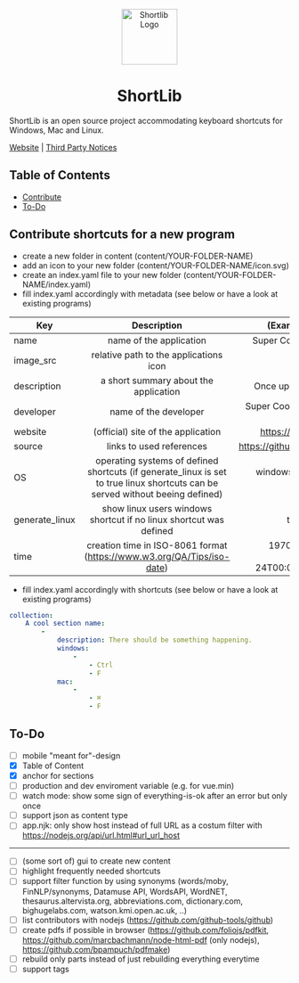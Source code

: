 <p align="center">
    <a href="https://www.shortlib.com"target="_blank">
        <img width="100" src="https://www.shortlib.com/static/logo/logo.svg" alt="Shortlib Logo">
    </a>
</p>

<h1 align="center">ShortLib</h1>

ShortLib is an open source project accommodating keyboard shortcuts for Windows, Mac and Linux. 

[Website](https://www.shortlib.com) |
[Third Party Notices](ThirdPartyNotices.txt) 

## Table of Contents

* [Contribute](#contribute)
* [To-Do](#to-do)

## Contribute shortcuts for a new program

- create a new folder in content (content/YOUR-FOLDER-NAME)
- add an icon to your new folder (content/YOUR-FOLDER-NAME/icon.svg)
- create an index.yaml file to your new folder (content/YOUR-FOLDER-NAME/index.yaml)
- fill index.yaml accordingly with metadata (see below or have a look at existing programs)

| Key            | Description                                     | (Example) value                        | 
| -------------- |:-----------------------------------------------:| --------------------------------------:|
| name           | name of the application                         | Super Cool Program                     |
| image_src      | relative path to the applications icon          | icon.svg                               |
| description    | a short summary about the application           | Once upon a time ...                   |
| developer      | name of the developer                           | Super Cool Developer LLC               | 
| website        | (official) site of the application              | https://github.com                     |
| source         | links to used references                        | https://github.com/fr0tt               |
| OS             | operating systems of defined shortcuts (if generate_linux is set to true linux shortcuts can be served without beeing defined)                                            | windows or linux or mac                |
| generate_linux | show linux users windows shortcut if no linux shortcut was defined                                                                                                               | true or false                          |
| time           | creation time in ISO-8061 format (https://www.w3.org/QA/Tips/iso-date)             | 1970-12-24 or 1970-12-24T00:00:00.000Z |

- fill index.yaml accordingly with shortcuts (see below or have a look at existing programs)

```yaml
collection: 
    A cool section name:
        - 
            description: There should be something happening.
            windows:
                - 
                    - Ctrl
                    - F
            mac:
                - 
                    - ⌘
                    - F
```

## To-Do

- [ ] mobile "meant for"-design
- [x] Table of Content
- [x] anchor for sections
- [ ] production and dev enviroment variable (e.g. for vue.min)
- [ ] watch mode: show some sign of everything-is-ok after an error but only once
- [ ] support json as content type
- [ ] app.njk: only show host instead of full URL as a costum filter with https://nodejs.org/api/url.html#url_url_host

---

- [ ] (some sort of) gui to create new content
- [ ] highlight frequently needed shortcuts
- [ ] support filter function by using synonyms (words/moby, FinNLP/synonyms, Datamuse API, WordsAPI, WordNET, thesaurus.altervista.org, abbreviations.com, dictionary.com, bighugelabs.com, watson.kmi.open.ac.uk, ..)
- [ ] list contributors with nodejs (https://github.com/github-tools/github)
- [ ] create pdfs if possible in browser (https://github.com/foliojs/pdfkit, https://github.com/marcbachmann/node-html-pdf (only nodejs), https://github.com/bpampuch/pdfmake)
- [ ] rebuild only parts instead of just rebuilding everything everytime
- [ ] support tags
